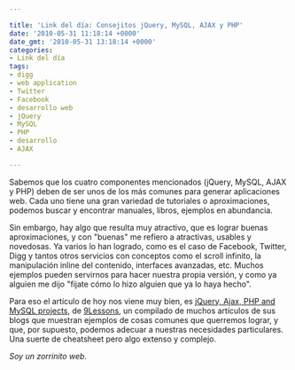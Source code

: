```yaml
---

title: 'Link del día: Consejitos jQuery, MySQL, AJAX y PHP'
date: '2010-05-31 11:18:14 +0000'
date_gmt: '2010-05-31 13:18:14 +0000'
categories:
- Link del día
tags:
- digg
- web application
- Twitter
- Facebook
- desarrollo web
- jQuery
- MySQL
- PHP
- desarrollo
- AJAX

---
```


Sabemos que los cuatro componentes mencionados (jQuery, MySQL, AJAX y PHP) deben de ser unos de los más comunes para generar aplicaciones web. Cada uno tiene una gran variedad de tutoriales o aproximaciones, podemos buscar y encontrar manuales, libros, ejemplos en abundancia.

Sin embargo, hay algo que resulta muy atractivo, que es lograr buenas aproximaciones, y con "buenas" me refiero a atractivas, usables y novedosas. Ya varios lo han logrado, como es el caso de Facebook, Twitter, Digg y tantos otros servicios con conceptos como el scroll infinito, la manipulación inline del contenido, interfaces avanzadas, etc. Muchos ejemplos pueden servirnos para hacer nuestra propia versión, y como ya alguien me dijo "fijate cómo lo hizo alguien que ya lo haya hecho".

Para eso el artículo de hoy nos viene muy bien, es [jQuery, Ajax, PHP and MySQL projects](http://www.9lessons.info/2008/08/jquery-ajax-and-php-projects-9lessons.html), de [9Lessons](http://www.9lessons.info), un compilado de muchos artículos de sus blogs que muestran ejemplos de cosas comunes que querremos lograr, y que, por supuesto, podemos adecuar a nuestras necesidades particulares. Una suerte de cheatsheet pero algo extenso y complejo.

_Soy un zorrinito web._
